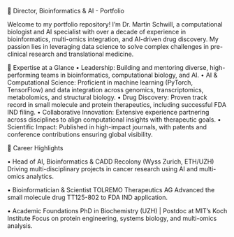 🧬 Director, Bioinformatics & AI - Portfolio

Welcome to my portfolio repository! I’m Dr. Martin Schwill, a computational biologist and AI specialist with over a decade of experience in bioinformatics, multi-omics integration, and AI-driven drug discovery. My passion lies in leveraging data science to solve complex challenges in pre-clinical research and translational medicine.


🚀 Expertise at a Glance
• Leadership: Building and mentoring diverse, high-performing teams in bioinformatics, computational biology, and AI.
• AI & Computational Science: Proficient in machine learning (PyTorch, TensorFlow) and data integration across genomics, transcriptomics, metabolomics, and structural biology.
• Drug Discovery: Proven track record in small molecule and protein therapeutics, including successful FDA IND filing.
• Collaborative Innovation: Extensive experience partnering across disciplines to align computational insights with therapeutic goals.
• Scientific Impact: Published in high-impact journals, with patents and conference contributions ensuring global visibility.


🌟 Career Highlights

• Head of AI, Bioinformatics & CADD
Recolony (Wyss Zurich, ETH/UZH)
Driving multi-disciplinary projects in cancer research using AI and multi-omics analytics.

• Bioinformatician & Scientist
TOLREMO Therapeutics AG
Advanced the small molecule drug TT125-802 to FDA IND application.

• Academic Foundations
PhD in Biochemistry (UZH) | Postdoc at MIT’s Koch Institute
Focus on protein engineering, systems biology, and multi-omics analysis.


<!---
Mastermindless/Mastermindless is a ✨ special ✨ repository because its `README.md` (this file) appears on your GitHub profile.
You can click the Preview link to take a look at your changes.
--->
